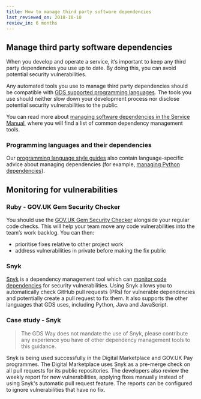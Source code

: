 ```yaml
---
title: How to manage third party software dependencies
last_reviewed_on: 2018-10-10
review_in: 6 months
---
```


## Manage third party software dependencies

When you develop and operate a service, it’s important to keep any third party dependencies you use up to date. By doing this, you can avoid potential security vulnerabilities.

Any automated tools you use to manage third party dependencies should be compatible with [GDS supported programming languages][]. The tools you use should neither slow down your development process nor disclose potential security vulnerabilities to the public.

You can read more about [managing software dependencies in the Service Manual][], where you will find a list of common dependency management tools.

### Programming languages and their dependencies

Our [programming language style guides][] also contain language-specific advice about managing dependencies (for example, [managing Python dependencies][]).

## Monitoring for vulnerabilities

### Ruby - GOV.UK Gem Security Checker

You should use the [GOV.UK Gem Security Checker][] alongside your regular code checks. This will help your team move any code vulnerabilities into the team’s work backlog. You can then:

* prioritise fixes relative to other project work
* address vulnerabilities in private before making the fix public

### Snyk

[Snyk][] is a dependency management tool which can [monitor code dependencies][] for security vulnerabilities. Using Snyk allows you to automatically check GitHub pull requests (PRs) for vulnerable dependencies and potentially create a pull request to fix them. It also supports the other languages that GDS uses, including Python, Java and JavaScript.

### Case study - Snyk

> The GDS Way does not mandate the use of Snyk, please contribute any experience you have of other dependency management tools to this guidance.

Snyk is being used successfully in the Digital Marketplace and GOV.UK Pay programmes. The Digital Marketplace uses Snyk as a pre-merge check on all pull requests for its public repositories. The developers also review the weekly report for new vulnerabilities, applying fixes manually instead of using Snyk's automatic pull request feature. The reports can be configured to ignore vulnerabilities that have no fix.

[GDS supported programming languages]: build-services.html#programming-languages
[managing software dependencies in the Service Manual]: https://www.gov.uk/service-manual/technology/managing-software-dependencies
[programming language style guides]: build-services.html#programming-language-style-guides
[managing Python dependencies]: /manuals/programming-languages/python/python.html#dependencies
[GOV.UK Gem Security Checker]: https://github.com/alphagov/govuk_security_audit
[Snyk]: https://snyk.io/
[monitor code dependencies]: https://snyk.io/features
